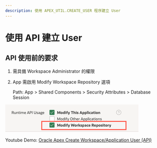 ```yaml
---
description: 使用 APEX_UTIL.CREATE_USER 程序建立 User
---
```


# 使用 API 建立 User

## API 使用前的要求

1. 需具備 Workspace Administrator 的權限
2.  App 需啟用 Modify Workspace Repository 選項

    Path: App > Shared Components > Security Attributes > Database Session

![](<../.gitbook/assets/image (4) (1).png>)

Youtube Demo: [Oracle Apex Create Workspace/Application User (API)](https://www.youtube.com/watch?v=FND6KHFAb4o)

##
